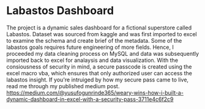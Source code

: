 # Labastos Dashboard
The project is a dynamic sales dashboard for a fictional superstore called Labastos. Dataset was sourced from kaggle and was first imported to excel to examine the schema and create brief of the metadata. Some of the labastos goals requires future engineering of more fields. Hence, I proceeded my data cleaning process on MySQL and data was subsequently imported back to excel for analaysis and data visualization.
With the consiousness of security in mind, a secure passcode is created using the excel macro vba, which ensures that only authorized user can access the labastos insight.
If you're intruiged by how my secure pass came to live, read me through my published medium post.
https://medium.com/@yusufogunrinde365/weary-wins-how-i-built-a-dynamic-dashboard-in-excel-with-a-security-pass-3711e4c6f2c9
